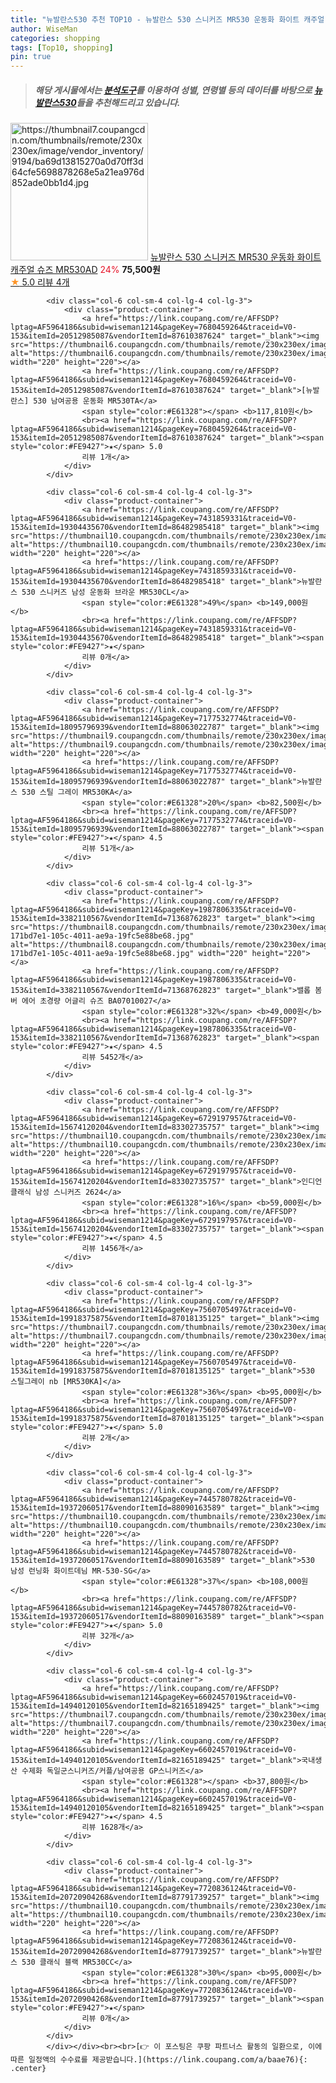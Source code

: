 ```yaml
---
title: "뉴발란스530 추천 TOP10 - 뉴발란스 530 스니커즈 MR530 운동화 화이트 캐주얼 슈즈 MR530AD"
author: WiseMan
categories: shopping
tags: [Top10, shopping]
pin: true
---
```


> ##### 해당 게시물에서는 [**분석도구**](https://itemscout.io/)를 이용하여 **성별**, **연령별** 등의 데이터를 바탕으로 [**뉴발란스530**](https://link.coupang.com/a/baae76)들을 추천해드리고 있습니다.
<div class="container"><div class="row">
            <div class="col-6 col-sm-4 col-lg-4 col-lg-3">
                <div class="product-container">
                    <a href="https://link.coupang.com/re/AFFSDP?lptag=AF5964186&subid=wiseman1214&pageKey=7093880492&traceid=V0-153&itemId=17686046921&vendorItemId=87970078005" target="_blank"><img src="https://thumbnail7.coupangcdn.com/thumbnails/remote/230x230ex/image/vendor_inventory/9194/ba69d13815270a0d70ff3d64cfe5698878268e5a21ea976d852ade0bb1d4.jpg" alt="https://thumbnail7.coupangcdn.com/thumbnails/remote/230x230ex/image/vendor_inventory/9194/ba69d13815270a0d70ff3d64cfe5698878268e5a21ea976d852ade0bb1d4.jpg" width="220" height="220"></a>
                    <a href="https://link.coupang.com/re/AFFSDP?lptag=AF5964186&subid=wiseman1214&pageKey=7093880492&traceid=V0-153&itemId=17686046921&vendorItemId=87970078005" target="_blank">뉴발란스 530 스니커즈 MR530 운동화 화이트 캐주얼 슈즈 MR530AD</a>
                    <span style="color:#E61328">24%</span> <b>75,500원</b>
                    <br><a href="https://link.coupang.com/re/AFFSDP?lptag=AF5964186&subid=wiseman1214&pageKey=7093880492&traceid=V0-153&itemId=17686046921&vendorItemId=87970078005" target="_blank"><span style="color:#FE9427">★</span> 5.0
                    리뷰 4개</a>
                </div>
            </div>
            
            <div class="col-6 col-sm-4 col-lg-4 col-lg-3">
                <div class="product-container">
                    <a href="https://link.coupang.com/re/AFFSDP?lptag=AF5964186&subid=wiseman1214&pageKey=7680459264&traceid=V0-153&itemId=20512985087&vendorItemId=87610387624" target="_blank"><img src="https://thumbnail6.coupangcdn.com/thumbnails/remote/230x230ex/image/vendor_inventory/2965/84a327ae7121edac1b5c88c62161959f837ee832d6a0b63286c0ee401d34.jpg" alt="https://thumbnail6.coupangcdn.com/thumbnails/remote/230x230ex/image/vendor_inventory/2965/84a327ae7121edac1b5c88c62161959f837ee832d6a0b63286c0ee401d34.jpg" width="220" height="220"></a>
                    <a href="https://link.coupang.com/re/AFFSDP?lptag=AF5964186&subid=wiseman1214&pageKey=7680459264&traceid=V0-153&itemId=20512985087&vendorItemId=87610387624" target="_blank">[뉴발란스] 530 남여공용 운동화 MR530TA</a>
                    <span style="color:#E61328"></span> <b>117,810원</b>
                    <br><a href="https://link.coupang.com/re/AFFSDP?lptag=AF5964186&subid=wiseman1214&pageKey=7680459264&traceid=V0-153&itemId=20512985087&vendorItemId=87610387624" target="_blank"><span style="color:#FE9427">★</span> 5.0
                    리뷰 1개</a>
                </div>
            </div>
            
            <div class="col-6 col-sm-4 col-lg-4 col-lg-3">
                <div class="product-container">
                    <a href="https://link.coupang.com/re/AFFSDP?lptag=AF5964186&subid=wiseman1214&pageKey=7431859331&traceid=V0-153&itemId=19304435670&vendorItemId=86482985418" target="_blank"><img src="https://thumbnail10.coupangcdn.com/thumbnails/remote/230x230ex/image/vendor_inventory/481f/0ccfbdd2e2017488ea5602efaccdfacee62557b472ee663a6c290a952a96.jpg" alt="https://thumbnail10.coupangcdn.com/thumbnails/remote/230x230ex/image/vendor_inventory/481f/0ccfbdd2e2017488ea5602efaccdfacee62557b472ee663a6c290a952a96.jpg" width="220" height="220"></a>
                    <a href="https://link.coupang.com/re/AFFSDP?lptag=AF5964186&subid=wiseman1214&pageKey=7431859331&traceid=V0-153&itemId=19304435670&vendorItemId=86482985418" target="_blank">뉴발란스 530 스니커즈 남성 운동화 브라운 MR530CL</a>
                    <span style="color:#E61328">49%</span> <b>149,000원</b>
                    <br><a href="https://link.coupang.com/re/AFFSDP?lptag=AF5964186&subid=wiseman1214&pageKey=7431859331&traceid=V0-153&itemId=19304435670&vendorItemId=86482985418" target="_blank"><span style="color:#FE9427">★</span> 
                    리뷰 0개</a>
                </div>
            </div>
            
            <div class="col-6 col-sm-4 col-lg-4 col-lg-3">
                <div class="product-container">
                    <a href="https://link.coupang.com/re/AFFSDP?lptag=AF5964186&subid=wiseman1214&pageKey=7177532774&traceid=V0-153&itemId=18095796939&vendorItemId=88063022787" target="_blank"><img src="https://thumbnail9.coupangcdn.com/thumbnails/remote/230x230ex/image/vendor_inventory/b000/a401abeab8dbc4cbcd2a70a7a2fc90ae3b03ddd7f8a08a6f85578cd12616.jpg" alt="https://thumbnail9.coupangcdn.com/thumbnails/remote/230x230ex/image/vendor_inventory/b000/a401abeab8dbc4cbcd2a70a7a2fc90ae3b03ddd7f8a08a6f85578cd12616.jpg" width="220" height="220"></a>
                    <a href="https://link.coupang.com/re/AFFSDP?lptag=AF5964186&subid=wiseman1214&pageKey=7177532774&traceid=V0-153&itemId=18095796939&vendorItemId=88063022787" target="_blank">뉴발란스 530 스틸 그레이 MR530KA</a>
                    <span style="color:#E61328">20%</span> <b>82,500원</b>
                    <br><a href="https://link.coupang.com/re/AFFSDP?lptag=AF5964186&subid=wiseman1214&pageKey=7177532774&traceid=V0-153&itemId=18095796939&vendorItemId=88063022787" target="_blank"><span style="color:#FE9427">★</span> 4.5
                    리뷰 51개</a>
                </div>
            </div>
            
            <div class="col-6 col-sm-4 col-lg-4 col-lg-3">
                <div class="product-container">
                    <a href="https://link.coupang.com/re/AFFSDP?lptag=AF5964186&subid=wiseman1214&pageKey=1987806335&traceid=V0-153&itemId=3382110567&vendorItemId=71368762823" target="_blank"><img src="https://thumbnail8.coupangcdn.com/thumbnails/remote/230x230ex/image/retail/images/1740803211770172-171bd7e1-105c-4011-ae9a-19fc5e88be68.jpg" alt="https://thumbnail8.coupangcdn.com/thumbnails/remote/230x230ex/image/retail/images/1740803211770172-171bd7e1-105c-4011-ae9a-19fc5e88be68.jpg" width="220" height="220"></a>
                    <a href="https://link.coupang.com/re/AFFSDP?lptag=AF5964186&subid=wiseman1214&pageKey=1987806335&traceid=V0-153&itemId=3382110567&vendorItemId=71368762823" target="_blank">밸롭 봄버 에어 초경량 어글리 슈즈 BA07010027</a>
                    <span style="color:#E61328">32%</span> <b>49,000원</b>
                    <br><a href="https://link.coupang.com/re/AFFSDP?lptag=AF5964186&subid=wiseman1214&pageKey=1987806335&traceid=V0-153&itemId=3382110567&vendorItemId=71368762823" target="_blank"><span style="color:#FE9427">★</span> 4.5
                    리뷰 5452개</a>
                </div>
            </div>
            
            <div class="col-6 col-sm-4 col-lg-4 col-lg-3">
                <div class="product-container">
                    <a href="https://link.coupang.com/re/AFFSDP?lptag=AF5964186&subid=wiseman1214&pageKey=6729197957&traceid=V0-153&itemId=15674120204&vendorItemId=83302735757" target="_blank"><img src="https://thumbnail10.coupangcdn.com/thumbnails/remote/230x230ex/image/vendor_inventory/74de/54d4693d3f0efed3f2ee2e51cda52b126323dc0a680b1ffaa17e23a80565.jpg" alt="https://thumbnail10.coupangcdn.com/thumbnails/remote/230x230ex/image/vendor_inventory/74de/54d4693d3f0efed3f2ee2e51cda52b126323dc0a680b1ffaa17e23a80565.jpg" width="220" height="220"></a>
                    <a href="https://link.coupang.com/re/AFFSDP?lptag=AF5964186&subid=wiseman1214&pageKey=6729197957&traceid=V0-153&itemId=15674120204&vendorItemId=83302735757" target="_blank">인디언 클래식 남성 스니커즈 2624</a>
                    <span style="color:#E61328">16%</span> <b>59,000원</b>
                    <br><a href="https://link.coupang.com/re/AFFSDP?lptag=AF5964186&subid=wiseman1214&pageKey=6729197957&traceid=V0-153&itemId=15674120204&vendorItemId=83302735757" target="_blank"><span style="color:#FE9427">★</span> 4.5
                    리뷰 1456개</a>
                </div>
            </div>
            
            <div class="col-6 col-sm-4 col-lg-4 col-lg-3">
                <div class="product-container">
                    <a href="https://link.coupang.com/re/AFFSDP?lptag=AF5964186&subid=wiseman1214&pageKey=7560705497&traceid=V0-153&itemId=19918375875&vendorItemId=87018135125" target="_blank"><img src="https://thumbnail7.coupangcdn.com/thumbnails/remote/230x230ex/image/vendor_inventory/92d1/af3e10bcdff5e4854678a16a17ab0318b51efd017187a691a43bfd3725c8.jpg" alt="https://thumbnail7.coupangcdn.com/thumbnails/remote/230x230ex/image/vendor_inventory/92d1/af3e10bcdff5e4854678a16a17ab0318b51efd017187a691a43bfd3725c8.jpg" width="220" height="220"></a>
                    <a href="https://link.coupang.com/re/AFFSDP?lptag=AF5964186&subid=wiseman1214&pageKey=7560705497&traceid=V0-153&itemId=19918375875&vendorItemId=87018135125" target="_blank">530 스틸그레이 nb [MR530KA]</a>
                    <span style="color:#E61328">36%</span> <b>95,000원</b>
                    <br><a href="https://link.coupang.com/re/AFFSDP?lptag=AF5964186&subid=wiseman1214&pageKey=7560705497&traceid=V0-153&itemId=19918375875&vendorItemId=87018135125" target="_blank"><span style="color:#FE9427">★</span> 5.0
                    리뷰 2개</a>
                </div>
            </div>
            
            <div class="col-6 col-sm-4 col-lg-4 col-lg-3">
                <div class="product-container">
                    <a href="https://link.coupang.com/re/AFFSDP?lptag=AF5964186&subid=wiseman1214&pageKey=7445780782&traceid=V0-153&itemId=19372060517&vendorItemId=88090163589" target="_blank"><img src="https://thumbnail10.coupangcdn.com/thumbnails/remote/230x230ex/image/vendor_inventory/a744/2c010f69e0ec6f79f65448b33eff6e53243f92cb57adcd5c5172547e9dd2.jpg" alt="https://thumbnail10.coupangcdn.com/thumbnails/remote/230x230ex/image/vendor_inventory/a744/2c010f69e0ec6f79f65448b33eff6e53243f92cb57adcd5c5172547e9dd2.jpg" width="220" height="220"></a>
                    <a href="https://link.coupang.com/re/AFFSDP?lptag=AF5964186&subid=wiseman1214&pageKey=7445780782&traceid=V0-153&itemId=19372060517&vendorItemId=88090163589" target="_blank">530 남성 런닝화 화이트데님 MR-530-SG</a>
                    <span style="color:#E61328">37%</span> <b>108,000원</b>
                    <br><a href="https://link.coupang.com/re/AFFSDP?lptag=AF5964186&subid=wiseman1214&pageKey=7445780782&traceid=V0-153&itemId=19372060517&vendorItemId=88090163589" target="_blank"><span style="color:#FE9427">★</span> 5.0
                    리뷰 32개</a>
                </div>
            </div>
            
            <div class="col-6 col-sm-4 col-lg-4 col-lg-3">
                <div class="product-container">
                    <a href="https://link.coupang.com/re/AFFSDP?lptag=AF5964186&subid=wiseman1214&pageKey=6602457019&traceid=V0-153&itemId=14940120105&vendorItemId=82165189425" target="_blank"><img src="https://thumbnail7.coupangcdn.com/thumbnails/remote/230x230ex/image/vendor_inventory/bf59/4e029f5af44ca97ee7e99cdca014a944763f5c7b7024ac3939ba7a03f59a.jpg" alt="https://thumbnail7.coupangcdn.com/thumbnails/remote/230x230ex/image/vendor_inventory/bf59/4e029f5af44ca97ee7e99cdca014a944763f5c7b7024ac3939ba7a03f59a.jpg" width="220" height="220"></a>
                    <a href="https://link.coupang.com/re/AFFSDP?lptag=AF5964186&subid=wiseman1214&pageKey=6602457019&traceid=V0-153&itemId=14940120105&vendorItemId=82165189425" target="_blank">국내생산 수제화 독일군스니커즈/커플/남여공용 GP스니커즈</a>
                    <span style="color:#E61328"></span> <b>37,800원</b>
                    <br><a href="https://link.coupang.com/re/AFFSDP?lptag=AF5964186&subid=wiseman1214&pageKey=6602457019&traceid=V0-153&itemId=14940120105&vendorItemId=82165189425" target="_blank"><span style="color:#FE9427">★</span> 4.5
                    리뷰 1628개</a>
                </div>
            </div>
            
            <div class="col-6 col-sm-4 col-lg-4 col-lg-3">
                <div class="product-container">
                    <a href="https://link.coupang.com/re/AFFSDP?lptag=AF5964186&subid=wiseman1214&pageKey=7720836124&traceid=V0-153&itemId=20720904268&vendorItemId=87791739257" target="_blank"><img src="https://thumbnail10.coupangcdn.com/thumbnails/remote/230x230ex/image/vendor_inventory/34dc/4eb483dddce9032281ab1e2dcd71a816b00c70297fc0418be6b1530f4661.png" alt="https://thumbnail10.coupangcdn.com/thumbnails/remote/230x230ex/image/vendor_inventory/34dc/4eb483dddce9032281ab1e2dcd71a816b00c70297fc0418be6b1530f4661.png" width="220" height="220"></a>
                    <a href="https://link.coupang.com/re/AFFSDP?lptag=AF5964186&subid=wiseman1214&pageKey=7720836124&traceid=V0-153&itemId=20720904268&vendorItemId=87791739257" target="_blank">뉴발란스 530 클래식 블랙 MR530CC</a>
                    <span style="color:#E61328">30%</span> <b>95,000원</b>
                    <br><a href="https://link.coupang.com/re/AFFSDP?lptag=AF5964186&subid=wiseman1214&pageKey=7720836124&traceid=V0-153&itemId=20720904268&vendorItemId=87791739257" target="_blank"><span style="color:#FE9427">★</span> 
                    리뷰 0개</a>
                </div>
            </div>
            </div></div><br><br>[👉 이 포스팅은 쿠팡 파트너스 활동의 일환으로, 이에 따른 일정액의 수수료를 제공받습니다.](https://link.coupang.com/a/baae76){: .center}